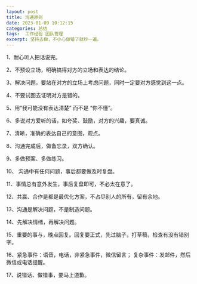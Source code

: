 ```yaml
---
layout: post
title: 沟通原则
date: 2023-01-09 10:12:15
categories: 总结   
tags:  工作经验 团队管理
excerpt: 坚持去做，不小心做错了就抄一遍。
---
```



1、耐心听人把话说完。

2、不预设立场，明确搞得对方的立场和表达的结论。

3、解决问题，要站在对方的立场上考虑问题，同时一定要对方感觉到这一点。

4、不要试图去证明对方是错的。 

5、用“我可能没有表达清楚” 而不是 “你不懂”。

6、多说对方爱听的话，如夸奖、鼓励，对方的兴趣，要真诚。

7、清晰，准确的表达自己的意图，观点。

8、沟通完成后，做备忘录，双方确认。

9、多做预案、多做练习。

10、 沟通中有任何问题，事后都要做及时复盘。

11、事情总有意外发生，事后复盘即可，不必太在意了。

12、共赢、合作是都是最优化方案，不占尽别人的所有，留有余地。

13、沟通是解决问题，不是制造问题。

14、先解决情绪，再解决问题。

15、重要的事与，晚点回复。回复要正式，先过脑子，打草稿，检查有没有错别字。

16、紧急事件：语音，电话，非紧急事件，微信留言； 复杂事件：发邮件，然后微信或电话提醒。

17、说错话、做错事，要马上道歉。

